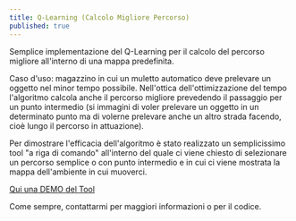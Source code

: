 ```yaml
---
title: Q-Learning (Calcolo Migliore Percorso)
published: true
---
```


Semplice implementazione del Q-Learning per il calcolo del percorso migliore all'interno di una mappa predefinita.

Caso d'uso: magazzino in cui un muletto automatico deve prelevare un oggetto nel minor tempo possibile. Nell'ottica dell'ottimizzazione del tempo l'algoritmo calcola anche il percorso migliore prevedendo il passaggio per un punto intermedio (si immagini di voler prelevare un oggetto in un determinato punto ma di volerne prelevare anche un altro strada facendo, cioè lungo il percorso in attuazione).

Per dimostrare l'efficacia dell'algoritmo è stato realizzato un semplicissimo tool "a riga di comando" all'interno del quale ci viene chiesto di selezionare un percorso semplice o con punto intermedio e in cui ci viene mostrata la mappa dell'ambiente in cui muoverci.

[Qui una DEMO del Tool](https://drive.google.com/file/d/1eUVQYJvKwX5IWcsW9EU3w8Dmtx7NW18g/view?usp=sharing)

Come sempre, contattarmi per maggiori informazioni o per il codice.
